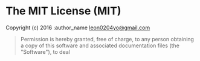 # The MIT License (MIT)

Copyright (c) 2016 :author_name <leon0204yo@gmail.com>
> Permission is hereby granted, free of charge, to any person obtaining a copy
> of this software and associated documentation files (the "Software"), to deal